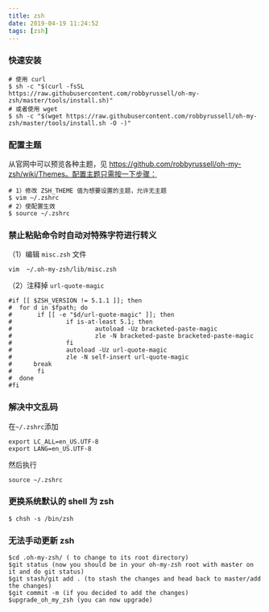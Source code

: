 ```yaml
---
title: zsh
date: 2019-04-19 11:24:52
tags: [zsh]
---
```


### 快速安装

```shell
# 使用 curl
$ sh -c "$(curl -fsSL https://raw.githubusercontent.com/robbyrussell/oh-my-zsh/master/tools/install.sh)"
# 或者使用 wget
$ sh -c "$(wget https://raw.githubusercontent.com/robbyrussell/oh-my-zsh/master/tools/install.sh -O -)"
```

### 配置主题

从官网中可以预览各种主题，见 https://github.com/robbyrussell/oh-my-zsh/wiki/Themes。配置主题只需按一下步骤：

```shell
# 1）修改 ZSH_THEME 值为想要设置的主题，允许无主题
$ vim ~/.zshrc
# 2）使配置生效
$ source ~/.zshrc
```

### 禁止粘贴命令时自动对特殊字符进行转义

（1）编辑 `misc.zsh` 文件

```shell
vim  ~/.oh-my-zsh/lib/misc.zsh
```

（2）注释掉 `url-quote-magic`

```
#if [[ $ZSH_VERSION != 5.1.1 ]]; then
#  for d in $fpath; do
#       if [[ -e "$d/url-quote-magic" ]]; then
#               if is-at-least 5.1; then
#                       autoload -Uz bracketed-paste-magic
#                       zle -N bracketed-paste bracketed-paste-magic
#               fi
#               autoload -Uz url-quote-magic
#               zle -N self-insert url-quote-magic
#      break
#       fi
#  done
#fi
```

### 解决中文乱码

在`~/.zshrc`添加

```shell
export LC_ALL=en_US.UTF-8  
export LANG=en_US.UTF-8
```

然后执行

```shell
source ~/.zshrc
```

### 更换系统默认的 shell 为 zsh

```shell
$ chsh -s /bin/zsh
```

### 无法手动更新 zsh

```shell
$cd .oh-my-zsh/ ( to change to its root directory)
$git status (now you should be in your oh-my-zsh root with master on it and do git status)
$git stash/git add . (to stash the changes and head back to master/add the changes)
$git commit -m (if you decided to add the changes)
$upgrade_oh_my_zsh (you can now upgrade)
```

